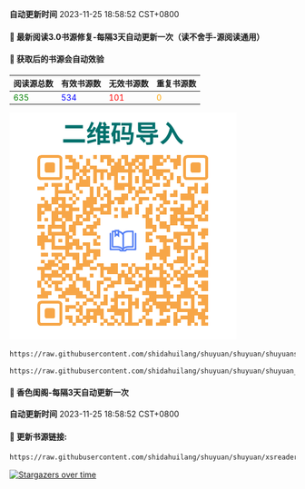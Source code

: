 **自动更新时间** 2023-11-25 18:58:52 CST+0800
#### 🚩 最新阅读3.0书源修复-每隔3天自动更新一次（读不舍手-源阅读通用）
#### 🚩 获取后的书源会自动效验

<!-- 更新位置开始 -->
| 阅读源总数 | 有效书源数 | 无效书源数 | 重复书源数 |
|------------|------------|------------|--------------|
| <span style="color:green;">635</span> | <span style="color:blue;">534</span> | <span style="color:red;">101</span> | <span style="color:orange;">0</span> |
<!-- 更新位置结束 -->
![shuyuan.png](img/shuyuan.PNG
)
```
https://raw.githubusercontent.com/shidahuilang/shuyuan/shuyuan/shuyuans_data.json
```
```
https://raw.githubusercontent.com/shidahuilang/shuyuan/shuyuan/shuyuan_data.json
```
#### 🚩 香色闺阁-每隔3天自动更新一次

**自动更新时间** 2023-11-25 18:58:52 CST+0800

#### 🚩 更新书源链接:
 
 ``` bash
https://raw.githubusercontent.com/shidahuilang/shuyuan/shuyuan/xsreader/new/resources.txt
 ```

[![Stargazers over time](https://starchart.cc/shidahuilang/shuyuan.svg)](https://starchart.cc/shidahuilang/shuyuan)

